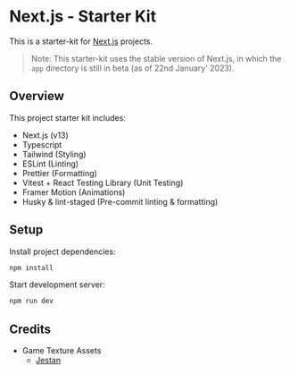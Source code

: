 # Next.js - Starter Kit

This is a starter-kit for [Next.js](https://nextjs.org/) projects.

> Note: This starter-kit uses the stable version of Next.js, in which the
> `app` directory is still in beta (as of 22nd January' 2023).

## Overview

This project starter kit includes:

- Next.js (v13)
- Typescript
- Tailwind (Styling)
- ESLint (Linting)
- Prettier (Formatting)
- Vitest + React Testing Library (Unit Testing)
- Framer Motion (Animations)
- Husky & lint-staged (Pre-commit linting & formatting)

## Setup

Install project dependencies:

```bash
npm install
```

Start development server:

```bash
npm run dev
```

## Credits

- Game Texture Assets
  - [Jestan](https://ko-fi.com/jestan)
